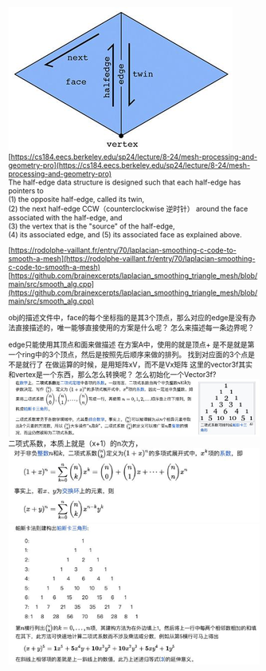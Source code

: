 ![half-edge](考试复习_files/1.jpg)
[https://cs184.eecs.berkeley.edu/sp24/lecture/8-24/mesh-processing-and-geometry-pro](https://cs184.eecs.berkeley.edu/sp24/lecture/8-24/mesh-processing-and-geometry-pro)  
The half-edge data structure is designed such that each half-edge has pointers to  
(1) the opposite half-edge, called its twin,  
(2) the next half-edge CCW（counterclockwise 逆时针） around the face associated with the half-edge, and  
(3) the vertex that is the "source" of the half-edge,  
(4) its associated edge, and 
(5) its associated face as explained above.

[https://rodolphe-vaillant.fr/entry/70/laplacian-smoothing-c-code-to-smooth-a-mesh](https://rodolphe-vaillant.fr/entry/70/laplacian-smoothing-c-code-to-smooth-a-mesh)
[https://github.com/brainexcerpts/laplacian_smoothing_triangle_mesh/blob/main/src/smooth_alg.cpp](https://github.com/brainexcerpts/laplacian_smoothing_triangle_mesh/blob/main/src/smooth_alg.cpp)

obj的描述文件中，face的每个坐标指的是其3个顶点，那么对应的edge是没有办法直接描述的，唯一能够直接使用的方案是什么呢？
怎么来描述每一条边界呢？

edge只能使用其顶点和面来做描述
在方案A中，使用的就是顶点+
是不是就是第一个ring中的3个顶点，然后是按照先后顺序来做的排列。
找到对应面的3个点是不是就行了
在做运算的时候，是用矩阵xV，而不是Vx矩阵
这里的vector3f其实和vertex是一个东西，那么怎么转换呢？
怎么初始化一个Vector3f?  
![](考试复习_files/2.jpg)
二项式系数，本质上就是（x+1）的n次方， 
![](考试复习_files/3.jpg)
![](考试复习_files/4.jpg)

